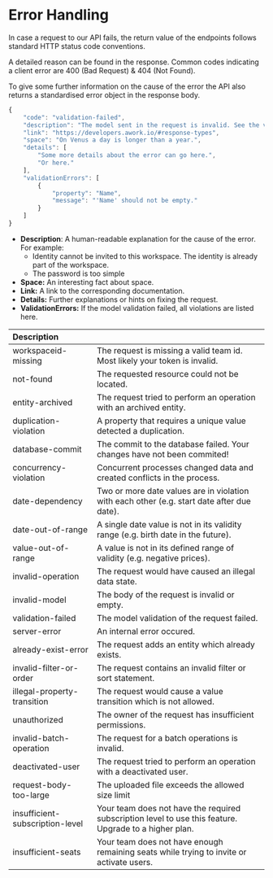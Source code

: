 # Error Handling

In case a request to our API fails, the return value of the endpoints follows standard HTTP status code conventions. 

A detailed reason can be found in the response. Common codes indicating a client error are 400 \(Bad Request\) & 404 \(Not Found\). 

To give some further information on the cause of the error the API also returns a standardised error object in the response body.

```javascript
{
    "code": "validation-failed",
    "description": "The model sent in the request is invalid. See the validation errors for details.",
    "link": "https://developers.awork.io/#response-types",
    "space": "On Venus a day is longer than a year.",
    "details": [
        "Some more details about the error can go here.",
        "Or here."
    ],
    "validationErrors": [
        {
            "property": "Name",
            "message": "'Name' should not be empty."
        }
    ]
}
```

* **Description**: A human-readable explanation for the cause of the error. For example:
  * Identity cannot be invited to this workspace. The identity is already part of the workspace.
  * The password is too simple
* **Space:** An interesting fact about space.
* **Link:** A link to the corresponding documentation.
* **Details:** Further explanations or hints on fixing the request.
* **ValidationErrors:** If the model validation failed, all violations are listed here.

| Description |  |
| :--- | :--- |
| workspaceid-missing  | The request is missing a valid team id. Most likely your token is invalid. |
| not-found | The requested resource could not be located. |
| entity-archived | The request tried to perform an operation with an archived entity. |
| duplication-violation | A property that requires a unique value detected a duplication. |
| database-commit | The commit to the database failed. Your changes have not been commited! |
| concurrency-violation  | Concurrent processes changed data and created conflicts in the process. |
| date-dependency | Two or more date values are in violation with each other \(e.g. start date after due date\). |
| date-out-of-range  | A single date value is not in its validity range \(e.g. birth date in the future\). |
| value-out-of-range | A value is not in its defined range of validity \(e.g. negative prices\). |
| invalid-operation | The request would have caused an illegal data state. |
| invalid-model  | The body of the request is invalid or empty. |
| validation-failed  | The model validation of the request failed. |
| server-error | An internal error occured.  |
| already-exist-error | The request adds an entity which already exists. |
| invalid-filter-or-order  | The request contains an invalid filter or sort statement.  |
| illegal-property-transition  | The request would cause a value transition which is not allowed. |
| unauthorized | The owner of the request has insufficient permissions. |
| invalid-batch-operation | The request for a batch operations is invalid. |
| deactivated-user | The request tried to perform an operation with a deactivated user. |
| request-body-too-large | The uploaded file exceeds the allowed size limit |
| insufficient-subscription-level | Your team does not have the required subscription level to use this feature. Upgrade to a higher plan. |
| insufficient-seats | Your team does not have enough remaining seats while trying to invite or activate users. |


